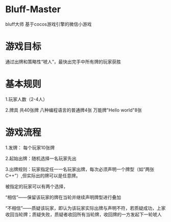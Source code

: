 # Bluff-Master
bluff大师
基于cocos游戏引擎的微信小游戏

# 游戏目标

通过出牌和策略性“唬人”，最快出完手中所有牌的玩家获胜

# 基本规则

1.玩家人数（2-4人）

2.牌具 共40张牌 八种编程语言的普通牌4张 万能牌"Hello world"8张

# 游戏流程

1.发牌： 每个玩家10张牌

2.起始出牌：随机选择一名玩家先出

3.出牌规则：玩家指定任一一名玩家出牌，每次必须声明一个牌型（如“两张C++”）,但实际出的牌可以是任意牌。

被指定的玩家可以有两个选择，

“相信”——保留该玩家的牌在当轮并继续声明牌型进行叠加

“不相信”——质疑该玩家，即认为该玩家实际出牌与声明不符，若质疑成功，上家收回当轮牌；质疑失败，质疑者收回所有当轮牌，收回牌的一方发起下一轮唬人